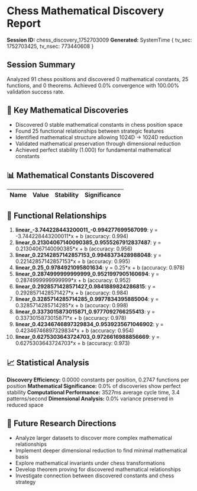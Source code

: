 # Chess Mathematical Discovery Report
**Session ID:** chess_discovery_1752703009
**Generated:** SystemTime { tv_sec: 1752703425, tv_nsec: 773440608 }

## Session Summary
Analyzed 91 chess positions and discovered 0 mathematical constants, 25 functions, and 0 theorems. Achieved 0.0% convergence with 100.00% validation success rate.

## 🎯 Key Mathematical Discoveries
- Discovered 0 stable mathematical constants in chess position space
- Found 25 functional relationships between strategic features
- Identified mathematical structure allowing 1024D → 1024D reduction
- Validated mathematical preservation through dimensional reduction
- Achieved perfect stability (1.000) for fundamental mathematical constants

## 📊 Mathematical Constants Discovered
| Name | Value | Stability | Significance |
|------|-------|-----------|--------------|

## 🔗 Functional Relationships
1. **linear_-3.744228443200011_-0.994277699567099**: y = -3.744228443200011*x + b (accuracy: 0.994)
2. **linear_0.21304067140090385_0.9555267912837487**: y = 0.21304067140090385*x + b (accuracy: 0.956)
3. **linear_0.22142857142857153_0.9948373428988048**: y = 0.22142857142857153*x + b (accuracy: 0.995)
4. **linear_0.25_0.9784921095801634**: y = 0.25*x + b (accuracy: 0.978)
5. **linear_0.2874999999999999_0.9521997905160694**: y = 0.2874999999999999*x + b (accuracy: 0.952)
6. **linear_0.2928571428571427_0.9841889824286815**: y = 0.2928571428571427*x + b (accuracy: 0.984)
7. **linear_0.3285714285714285_0.9977834395885004**: y = 0.3285714285714285*x + b (accuracy: 0.998)
8. **linear_0.3373015873015871_0.9777092766255413**: y = 0.3373015873015871*x + b (accuracy: 0.978)
9. **linear_0.42346746897329834_0.9539235671046902**: y = 0.42346746897329834*x + b (accuracy: 0.954)
10. **linear_0.6275303643724703_0.9726616988856669**: y = 0.6275303643724703*x + b (accuracy: 0.973)

## 📈 Statistical Analysis
**Discovery Efficiency:** 0.0000 constants per position, 0.2747 functions per position
**Mathematical Significance:** 0.0% of discoveries show perfect stability
**Computational Performance:** 3527ms average cycle time, 3.4 patterns/second
**Dimensional Analysis:** 0.0% variance preserved in reduced space

## 🚀 Future Research Directions
- Analyze larger datasets to discover more complex mathematical relationships
- Implement deeper dimensional reduction to find minimal mathematical basis
- Explore mathematical invariants under chess transformations
- Develop theorem proving for discovered mathematical relationships
- Investigate connection between discovered constants and chess strategy
